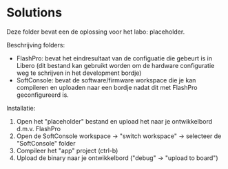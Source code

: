 # Solutions

Deze folder bevat een de oplossing voor het labo:  placeholder.

Beschrijving folders:
 * FlashPro: bevat het eindresultaat van de configuatie die gebeurt is in Libero (dit bestand kan gebruikt worden om de hardware configuratie weg te schrijven in het development bordje)
 * SoftConsole: bevat de software/firmware workspace die je kan compileren en uploaden naar een bordje nadat dit met FlashPro geconfigureerd is. 

Installatie:
 1. Open het "placeholder" bestand en upload het naar je ontwikkelbord d.m.v. FlashPro
 2. Open de SoftConsole workspace -> "switch workspace" -> selecteer de "SoftConsole" folder
 3. Compileer het "app" project (ctrl-b)
 4. Upload de binary naar je ontwikkelbord ("debug" -> "upload to board")
